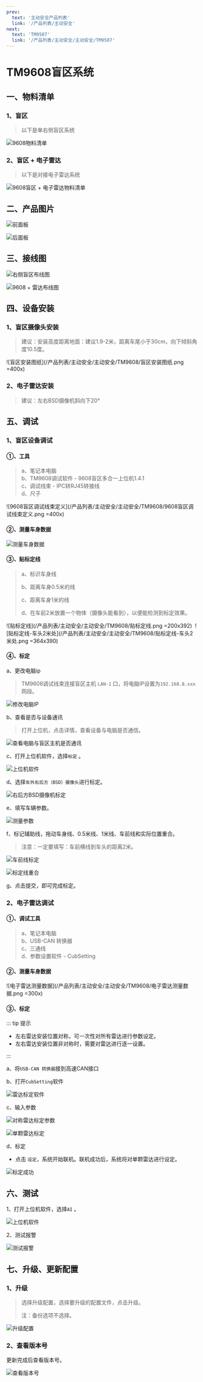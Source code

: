 ```yaml
---
prev:
  text: '主动安全产品列表'
  link: '/产品列表/主动安全'
next:
  text: 'TM9507'
  link: '/产品列表/主动安全/主动安全/TM9507'
---
```


# TM9608盲区系统

## 一、物料清单  

### 1、盲区

> 以下是单右侧盲区系统

![9608物料清单](/产品列表/主动安全/主动安全/TM9608/9608物料清单.png )

### 2、盲区 + 电子雷达

> 以下是对接电子雷达系统

![9608盲区 + 电子雷达物料清单](/产品列表/主动安全/主动安全/TM9608/电子雷达.png )

## 二、产品图片

![前面板](/产品列表/主动安全/主动安全/TM9608/前面板.png )

![后面板](/产品列表/主动安全/主动安全/TM9608/后面板.png )

## 三、接线图  

![右侧盲区布线图](/产品列表/主动安全/主动安全/TM9608/布线图.png )

![9608 + 雷达布线图](/产品列表/主动安全/主动安全/TM9608/9608+雷达布线图.Jpeg )

## 四、设备安装

### 1、盲区摄像头安装  

> 建议：安装高度距离地面：建议1.9-2米，距离车尾小于30cm，向下倾斜角度10.5度。  

![盲区安装图纸](/产品列表/主动安全/主动安全/TM9608/盲区安装图纸.png =400x)

### 2、电子雷达安装

> 建议：左右BSD摄像机斜向下20°

## 五、调试

### 1、盲区设备调试

#### ①、工具

> a、笔记本电脑   
> b、TM9608调试软件 - 9608盲区多合一上位机1.4.1  
> c、调试线束 - IPC转RJ45转接线  
> d、尺子   

![9608盲区调试线束定义](/产品列表/主动安全/主动安全/TM9608/9608盲区调试线束定义.png =400x)

#### ②、测量车身数据

![测量车身数据](/产品列表/主动安全/主动安全/TM9608/测量车身数据.png )

#### ③、贴标定线

> a、标识车身线
>
> b、距离车身0.5米的线
>
> c、距离车身1米的线
>
> d、在车前2米放置一个物体（摄像头能看到），以便能检测到标定效果。

![贴标定线](/产品列表/主动安全/主动安全/TM9608/贴标定线.png =200x392)&nbsp;
![贴标定线-车头2米处](/产品列表/主动安全/主动安全/TM9608/贴标定线-车头2米处.png =364x390)

#### ④、标定

a、更改电脑ip

> TM9608调试线束连接盲区主机 `LAN-1` 口，将电脑IP设置为`192.168.8.xxx`网段。

![修改电脑IP](/产品列表/主动安全/主动安全/TM9608/修改电脑IP.png )

b、查看是否与设备通讯

> 打开上位机，点击详情，查看设备与电脑是否通信。

![查看电脑与盲区主机是否通讯](/产品列表/主动安全/主动安全/TM9608/查看电脑与盲区主机是否通讯.png )

c、打开上位机软件，选择`标定` 。

![上位机软件](/产品列表/主动安全/主动安全/TM9608/上位机软件.png )

d、选择`车外右后方（BSD）摄像头`进行标定。

![右后方BSD摄像机标定](/产品列表/主动安全/主动安全/TM9608/右后方BSD摄像机标定.png )

e、填写车辆参数。

![测量参数](/产品列表/主动安全/主动安全/TM9608/测量参数.png )

f、标记辅助线，拖动车身线、0.5米线、1米线、车前线和实际位置重合。

> 注意：一定要填写：车前横线到车头的距离2米。

![车前线标定](/产品列表/主动安全/主动安全/TM9608/车前线标定.png )

![标定线重合](/产品列表/主动安全/主动安全/TM9608/标定线重合.png )

g、点击提交，即可完成标定。

### 2、电子雷达调试

#### ①、调试工具

> a、笔记本电脑     
> b、USB-CAN 转换器  
> c、三通线  
> d、参数设置软件 - CubSetting  

#### ②、测量车身数据

![电子雷达测量数据](/产品列表/主动安全/主动安全/TM9608/电子雷达测量数据.png =300x)

#### ③、标定

::: tip 提示

* 左右雷达安装位置对称，可一次性对所有雷达进行参数设定。
* 左右雷达安装位置非对称时，需要对雷达进行逐一设置。

:::

a、将`USB-CAN 转换器`接到高速CAN接口

b、打开`CubSetting`软件

![雷达标定软件](/产品列表/主动安全/主动安全/TM9608/雷达标定软件.png )

c、输入参数

![对称雷达标定参数](/产品列表/主动安全/主动安全/TM9608/输入标定参数.png )

![单颗雷达标定](/产品列表/主动安全/主动安全/TM9608/单颗雷达标定.png )

d、标定

* 点击 `设定`，系统开始联机。联机成功后，系统将对单颗雷达进行设定。

![标定成功](/产品列表/主动安全/主动安全/TM9608/标定成功.png )


## 六、测试

1、打开上位机软件，选择`AI` 。

![上位机软件](/产品列表/主动安全/主动安全/TM9608/上位机软件.png )

2、测试报警

![测试报警](/产品列表/主动安全/主动安全/TM9608/测试报警.png )

## 七、升级、更新配置

### 1、升级

> 选择升级配置，选择要升级的配置文件，点击升级。
>
> 注：备份选项不选择。

![升级配置](/产品列表/主动安全/主动安全/TM9608/升级配置.png )

### 2、查看版本号

更新完成后查看版本号。

![查看版本号](/产品列表/主动安全/主动安全/TM9608/查看版本号.png )


